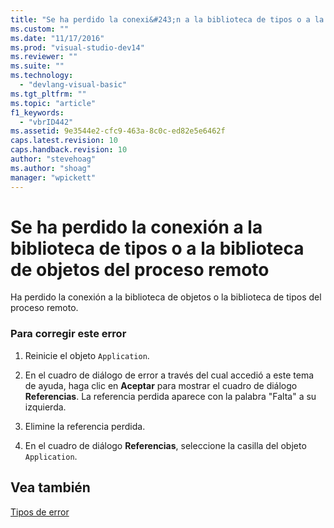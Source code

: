 ```yaml
---
title: "Se ha perdido la conexi&#243;n a la biblioteca de tipos o a la biblioteca de objetos del proceso remoto | Microsoft Docs"
ms.custom: ""
ms.date: "11/17/2016"
ms.prod: "visual-studio-dev14"
ms.reviewer: ""
ms.suite: ""
ms.technology: 
  - "devlang-visual-basic"
ms.tgt_pltfrm: ""
ms.topic: "article"
f1_keywords: 
  - "vbrID442"
ms.assetid: 9e3544e2-cfc9-463a-8c0c-ed82e5e6462f
caps.latest.revision: 10
caps.handback.revision: 10
author: "stevehoag"
ms.author: "shoag"
manager: "wpickett"
---
```

# Se ha perdido la conexi&#243;n a la biblioteca de tipos o a la biblioteca de objetos del proceso remoto
Ha perdido la conexión a la biblioteca de objetos o la biblioteca de tipos del proceso remoto.  
  
### Para corregir este error  
  
1.  Reinicie el objeto `Application`.  
  
2.  En el cuadro de diálogo de error a través del cual accedió a este tema de ayuda, haga clic en **Aceptar** para mostrar el cuadro de diálogo **Referencias**. La referencia perdida aparece con la palabra "Falta" a su izquierda.  
  
3.  Elimine la referencia perdida.  
  
4.  En el cuadro de diálogo **Referencias**, seleccione la casilla del objeto `Application`.  
  
## Vea también  
 [Tipos de error](../Topic/Error%20Types%20\(Visual%20Basic\).md)